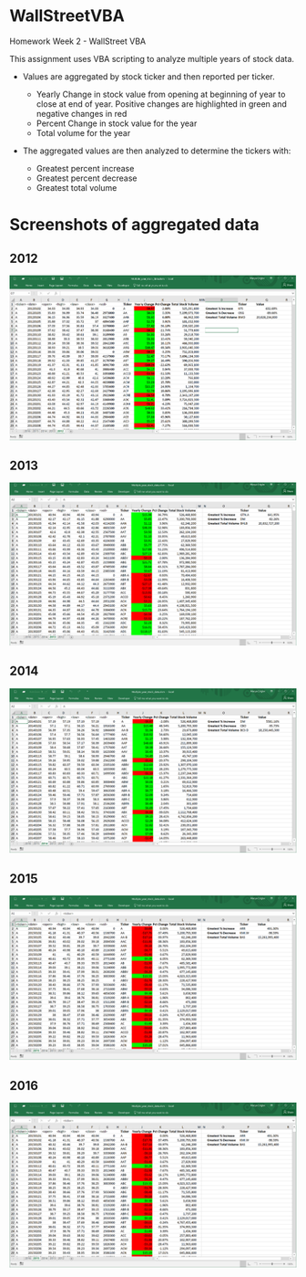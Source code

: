 # WallStreetVBA
Homework Week 2 - WallStreet VBA

This assignment uses VBA scripting to analyze multiple years of stock data.
* Values are aggregated by stock ticker and then reported per ticker. 
    * Yearly Change in stock value from opening at beginning of year to close at end of year. Positive changes are highlighted in green and negative changes in red
    * Percent Change in stock value for the year
    * Total volume for the year

* The aggregated values are then analyzed to determine the tickers with:
    * Greatest percent increase
    * Greatest percent decrease
    * Greatest total volume


# Screenshots of aggregated data 

## 2012 
![alt text](/images/Sample1.png "2012 Analysis")

## 2013
![alt text](/images/Sample2.png "2013 Analysis")

## 2014
![alt text](/images/Sample3.png "2014 Analysis")

## 2015
![alt text](/images/Sample4.png "2015 Analysis")

## 2016
![alt text](/images/Sample5.png "2016 Analysis")


